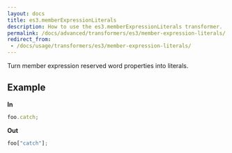 ```yaml
---
layout: docs
title: es3.memberExpressionLiterals
description: How to use the es3.memberExpressionLiterals transformer.
permalink: /docs/advanced/transformers/es3/member-expression-literals/
redirect_from:
 - /docs/usage/transformers/es3/member-expression-literals/
---
```


Turn member expression reserved word properties into literals.

## Example

**In**

```javascript
foo.catch;
```

**Out**

```javascript
foo["catch"];
```
